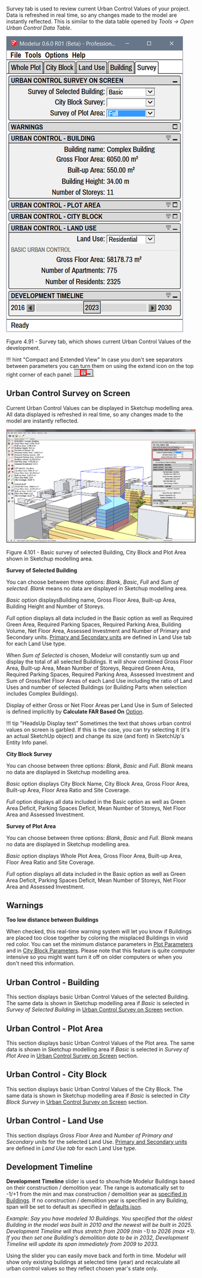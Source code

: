 Survey tab is used to review current Urban Control Values of your project. Data is refreshed in real time, so any changes made to the model are instantly reflected. This is similar to the data table opened by _Tools → Open Urban Control Data Table_.

![Survey tab](../img/modelur_survey_tab.png)
<figcaption>Figure 4.91 - Survey tab, which shows current Urban Control Values of the development.</figcaption>

!!! hint "Compact and Extended View"
    In case you don't see separators between parameters you can turn them on using the extend icon on the top right corner of each panel: <img src="../../img/modelur_more_ui_icon.png" alt="extend" class="inline">.

Urban Control Survey on Screen
------------------------------

Current Urban Control Values can be displayed in Sketchup modelling area. All data displayed is refreshed in real time, so any changes made to the model are instantly reflected.

![Basic survey](../img/survey_basic.png)
<figcaption>Figure 4.101 - Basic survey of selected Building, City Block and Plot Area shown in Sketchup modelling area.</figcaption>

**Survey of Selected Building**

You can choose between three options: _Blank_, _Basic_, _Full_ and _Sum of selected_. _Blank_ means no data are displayed in Sketchup modelling area.

_Basic_ option displaysBuilding name, Gross Floor Area, Built-up Area, Building Height and Number of Storeys.

_Full_ option displays all data included in the Basic option as well as Required Green Area, Required Parking Spaces, Required Parking Area, Building Volume, Net Floor Area, Assessed Investment and Number of Primary and Secondary units. [Primary and Secondary units](landuse#units) are defined in Land Use tab for each Land Use type.

When _Sum of Selected_ is chosen, Modelur will constantly sum up and display the total of all selected Buildings. It will show combined Gross Floor Area, Built-up Area, Mean Number of Storeys, Required Green Area, Required Parking Spaces, Required Parking Area, Assessed Investment and Sum of Gross/Net Floor Areas of each Land Use including the ratio of Land Uses and number of selected Buildings (or Building Parts when selection includes Complex Buildings).

Display of either Gross or Net Floor Areas per Land Use in Sum of Selected is defined implicitly by **Calculate FAR Based On** [Option](menu/#options).

!!! tip "HeadsUp Display text"
    Sometimes the text that shows urban control values on screen is garbled. If this is the case, you can try selecting it (it's an actual SketchUp object) and change its size (and font) in SketchUp's Entity Info panel. 

**City Block Survey**

You can choose between three options: _Blank_, _Basic_ and _Full_. _Blank_ means no data are displayed in Sketchup modelling area.

_Basic_ option displays City Block Name, City Block Area, Gross Floor Area, Built-up Area, Floor Area Ratio and Site Coverage.  

_Full_ option displays all data included in the Basic option as well as Green Area Deficit, Parking Spaces Deficit, Mean Number of Storeys, Net Floor Area and Assessed Investment.

**Survey of Plot Area**

You can choose between three options: _Blank_, _Basic_ and _Full_. _Blank_ means no data are displayed in Sketchup modelling area.

_Basic_ option displays Whole Plot Area, Gross Floor Area, Built-up Area,  Floor Area Ratio and Site Coverage.  

_Full_ option displays all data included in the Basic option as well as Green Area Deficit, Parking Spaces Deficit, Mean Number of Storeys, Net Floor Area and Assessed Investment.

Warnings
--------

**Too low distance between Buildings**

When checked, this real-time warning system will let you know if Buildings are placed too close together by coloring the misplaced Buildings in vivid red color. You can set the minimum distance parameters in [Plot Parameters](whole_plot/#distances) and in [City Block Parameters](city_block/#distances). Please note that this feature is quite computer intensive so you might want turn it off on older computers or when you don't need this information.

Urban Control - Building
------------------------

This section displays basic Urban Control Values of the selected Building. The same data is shown in Sketchup modelling area if _Basic_ is selected in _Survey of Selected Building_ in [Urban Control Survey on Screen](#urban-control-survey-on-screen) section.

Urban Control - Plot Area
-------------------------

This section displays basic Urban Control Values of the Plot area. The same data is shown in Sketchup modelling area if _Basic_ is selected in _Survey of Plot Area_ in [Urban Control Survey on Screen](#urban-control-survey-on-screen) section.

Urban Control - City Block
-------------------------

This section displays basic Urban Control Values of the City Block. The same data is shown in Sketchup modelling area if _Basic_ is selected in _City Block Survey_ in [Urban Control Survey on Screen](#urban-control-survey-on-screen) section.

Urban Control - Land Use
------------------------

This section displays _Gross Floor Area_ and _Number of Primary and Secondary units_ for the selected Land Use. [Primary and Secondary units](land_use#units) are defined in _Land Use tab_ for each Land Use type.

Development Timeline
--------------------

**Development Timeline** slider is used to show/hide Modelur Buildings based on their construction / demolition year. The range is automatically set to -1/+1 from the min and max construction / demolition year as [specified in Buildings](building/#selected-building-parameters). If no construction / demolition year is specified in any Building, span will be set to default as specified in [defaults.json](/getting-started/#preferences-location).

_Example: Say you have modeled 10 Buildings. You specified that the oldest Building in the model was built in 2010 and the newest will be built in 2025. Development Timeline will thus stretch from 2009 (min -1) to 2026 (max +1). If you then set one Building's demolition date to be in 2032, Development Timeline will update its span immediately from 2009 to 2033._

Using the slider you can easily move back and forth in time. Modelur will show only existing buildings at selected time (year) and recalculate all urban control values so they reflect chosen year's state only.
